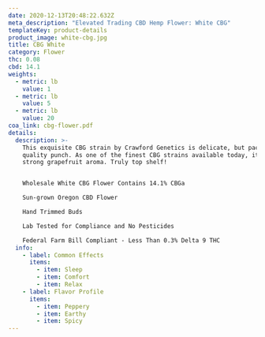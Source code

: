 ```yaml
---
date: 2020-12-13T20:48:22.632Z
meta_description: "Elevated Trading CBD Hemp Flower: White CBG"
templateKey: product-details
product_image: white-cbg.jpg
title: CBG White
category: Flower
thc: 0.08
cbd: 14.1
weights:
  - metric: lb
    value: 1
  - metric: lb
    value: 5
  - metric: lb
    value: 20
coa_link: cbg-flower.pdf
details:
  description: >-
    This exquisite CBG strain by Crawford Genetics is delicate, but packs a high
    quality punch. As one of the finest CBG strains available today, it boasts a
    strong grapefruit aroma. Truly top shelf!


    Wholesale White CBG Flower Contains 14.1% CBGa

    Sun-grown Oregon CBD Flower

    Hand Trimmed Buds

    Lab Tested for Compliance and No Pesticides

    Federal Farm Bill Compliant - Less Than 0.3% Delta 9 THC
  info:
    - label: Common Effects
      items:
        - item: Sleep
        - item: Comfort
        - item: Relax
    - label: Flavor Profile
      items:
        - item: Peppery
        - item: Earthy
        - item: Spicy
---
```

